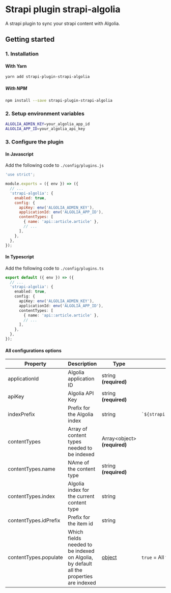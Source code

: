 # Strapi plugin strapi-algolia

A strapi plugin to sync your strapi content with Algolia.

## Getting started

### 1. Installation

#### With Yarn

```bash
yarn add strapi-plugin-strapi-algolia
```

##### With NPM

```bash
npm install --save strapi-plugin-strapi-algolia
```

### 2. Setup environment variables

```bash
ALGOLIA_ADMIN_KEY=your_algolia_app_id
ALGOLIA_APP_ID=your_algolia_api_key
```

### 3. Configure the plugin

#### In Javascript

Add the following code to `./config/plugins.js`

```javascript
'use strict';

module.exports = ({ env }) => ({
  // ...
  'strapi-algolia': {
    enabled: true,
    config: {
      apiKey: env('ALGOLIA_ADMIN_KEY'),
      applicationId: env('ALGOLIA_APP_ID'),
      contentTypes: [
        { name: 'api::article.article' },
        // ...
      ],
    },
  },
});
```

#### In Typescript

Add the following code to `./config/plugins.ts`

```typescript
export default ({ env }) => ({
  // ...
  'strapi-algolia': {
    enabled: true,
    config: {
      apiKey: env('ALGOLIA_ADMIN_KEY'),
      applicationId: env('ALGOLIA_APP_ID'),
      contentTypes: [
        { name: 'api::article.article' },
        // ...
      ],
    },
  },
});
```

#### All configurations options

| Property              | Description                                                                             | Type                                                                  | Default value                         |
| --------------------- | --------------------------------------------------------------------------------------- | --------------------------------------------------------------------- | ------------------------------------- |
| applicationId         | Algolia application ID                                                                  | string **(required)**                                                 |                                       |
| apiKey                | Algolia API Key                                                                         | string **(required)**                                                 |                                       |
| indexPrefix           | Prefix for the Algolia index                                                            | string                                                                | `` `${strapi.config.environment}_` `` |
| contentTypes          | Array of content types needed to be indexed                                             | Array\<object\> **(required)**                                        |                                       |
| contentTypes.name     | NAme of the content type                                                                | string **(required)**                                                 |                                       |
| contentTypes.index    | Algolia index for the current content type                                              | string                                                                |                                       |
| contentTypes.idPrefix | Prefix for the item id                                                                  | string                                                                |                                       |
| contentTypes.populate | Which fields needed to be indexed on Algolia, by default all the properties are indexed | [object](https://docs.strapi.io/dev-docs/api/query-engine/populating) | `true` = All fields                   |
